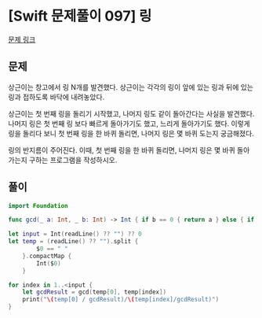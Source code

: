 # [Swift 문제풀이 097] 링

[문제 링크](https://www.acmicpc.net/problem/3036)

## 문제

상근이는 창고에서 링 N개를 발견했다. 상근이는 각각의 링이 앞에 있는 링과 뒤에 있는 링과 접하도록 바닥에 내려놓았다. 

상근이는 첫 번째 링을 돌리기 시작했고, 나머지 링도 같이 돌아간다는 사실을 발견했다. 나머지 링은 첫 번째 링 보다 빠르게 돌아가기도 했고, 느리게 돌아가기도 했다. 이렇게 링을 돌리다 보니 첫 번째 링을 한 바퀴 돌리면, 나머지 링은 몇 바퀴 도는지 궁금해졌다.

링의 반지름이 주어진다. 이때, 첫 번째 링을 한 바퀴 돌리면, 나머지 링은 몇 바퀴 돌아가는지 구하는 프로그램을 작성하시오.

## 풀이

```swift
import Foundation

func gcd(_ a: Int, _ b: Int) -> Int { if b == 0 { return a } else { if a > b { return gcd(a-b, b) } else { return gcd(a, b-a) } } }

let input = Int(readLine() ?? "") ?? 0
let temp = (readLine() ?? "").split {
        $0 == " "
    }.compactMap {
        Int($0)
    }

for index in 1..<input {
    let gcdResult = gcd(temp[0], temp[index])
    print("\(temp[0] / gcdResult)/\(temp[index]/gcdResult)")
}
```
